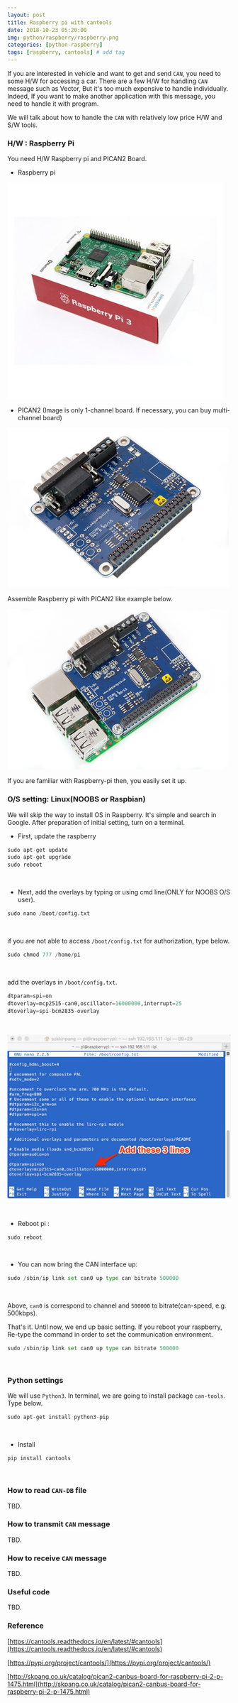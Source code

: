 ```yaml
---
layout: post
title: Raspberry pi with cantools  
date: 2018-10-23 05:20:00
img: python/raspberry/raspberry.png
categories: [python-raspberry] 
tags: [raspberry, cantools] # add tag
---
```


If you are interested in vehicle and want to get and send `CAN`, you need to some H/W for accessing a car.
There are a few H/W for handling `CAN` message such as Vector, But it's too much expensive to handle individually.
Indeed, If you want to make another application with this message, you need to handle it with program.

We will talk about how to handle the `CAN` with relatively low price H/W and S/W tools.

### H/W : Raspberry Pi

You need H/W Raspberry pi and PICAN2 Board.

+ Raspberry pi

![pi3](../assets/img/python/raspberry/cantools/pi3.jpg)

+ PICAN2 (Image is only 1-channel board. If necessary, you can buy multi-channel board) 

![pican2](../assets/img/python/raspberry/cantools/pican2.jpg)

Assemble Raspberry pi with PICAN2 like example below.

![pican2_pi](../assets/img/python/raspberry/cantools/pican2_pi.jpg)


If you are familiar with Raspberry-pi then, you easily set it up.

### O/S setting: Linux(NOOBS or Raspbian)

We will skip the way to install OS in Raspberry. It's simple and search in Google.
After preparation of initial setting, turn on a terminal.

+ First, update the raspberry

```python
sudo apt-get update 
sudo apt-get upgrade 
sudo reboot
```

<br>

+ Next, add the overlays by typing or using cmd line(ONLY for NOOBS O/S user).

```python
sudo nano /boot/config.txt
```

<br>

if you are not able to access `/boot/config.txt` for authorization, type below.
```python
sudo chmod 777 /home/pi
```

<br>

add the overlays in `/boot/config.txt`.

```python
dtparam=spi=on 
dtoverlay=mcp2515-can0,oscillator=16000000,interrupt=25 
dtoverlay=spi-bcm2835-overlay
```

<br>

![overlays](../assets/img/python/raspberry/cantools/overlays.jpg)

<br>

+ Reboot pi :

```python
sudo reboot
```

<br>

+ You can now bring the CAN interface up:

```python
sudo /sbin/ip link set can0 up type can bitrate 500000
```

<br>

Above, `can0` is correspond to channel and `500000` to bitrate(can-speed, e.g. 500kbps).

That's it. Until now, we end up basic setting. If you reboot your raspberry, Re-type the command in order to set the communication environment.

```python
sudo /sbin/ip link set can0 up type can bitrate 500000
```

<br>

### Python settings

We will use `Python3`. In terminal, we are going to install package `can-tools`. Type below.

```python
sudo apt-get install python3-pip
```

<br>

+ Install

```python
pip install cantools
```

<br>

### How to read `CAN-DB` file

TBD.

### How to transmit `CAN` message

TBD.

### How to receive `CAN` message

TBD.

### Useful code

TBD.


### Reference

[https://cantools.readthedocs.io/en/latest/#cantools](https://cantools.readthedocs.io/en/latest/#cantools)

[https://pypi.org/project/cantools/](https://pypi.org/project/cantools/)

[http://skpang.co.uk/catalog/pican2-canbus-board-for-raspberry-pi-2-p-1475.html](http://skpang.co.uk/catalog/pican2-canbus-board-for-raspberry-pi-2-p-1475.html)






